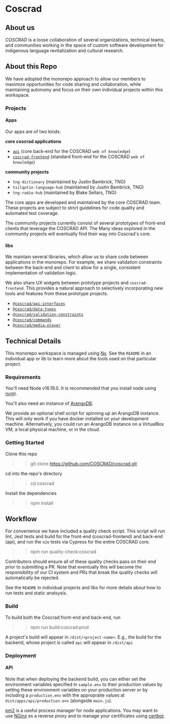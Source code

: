 # Coscrad

## About us

_COSCRAD_ is a loose collaboration of several organizations, technical teams, and communities working in the space of custom software development for indigenous language revitalization and cultural research.

<!-- TODO List member organizations \ projects -->

## About this Repo

We have adopted the monorepo approach to allow our members to maximize opportunities for code sharing and collaboration, while maintaining autonomy and focus on their own individual projects within this workspace.

### Projects

#### Apps

Our apps are of two kinds:

**core coscrad applications**

-   [`api`](./apps/api/README.md) (core back-end for the COSCRAD `web of knowledge`)
-   [`coscrad-frontend`](./apps/coscrad-frontend/README.md) (standard front-end for the COSCRAD `web of knowledge`)

**community projects**

-   `tng-dictionary` (maintained by Justin Bambrick, TNG)
-   `tsilqotin-language-hub` (maintained by Justin Bambrick, TNG)
-   `tng-radio-hub` (maintained by Blake Sellars, TNG)

The core apps are developed and maintained by the core COSCRAD team. These projects
are subject to strict guidelines for code quality and automated test coverage.

The community projects currently consist of several prototypes of front-end clients
that leverage the COSCRAD API. The Many ideas explored in the community projects
will eventually find their way into Coscrad's core.

#### libs

We maintain several libraries, which allow us to share code between applications in the monorepo.
For example, we share validation constraints between the back-end and client to allow
for a single, consistent implementation of validation logic.

We also share UX widgets
between prototype projects and `coscrad-frontend`. This provides a natural approach
to selectively incorporating new tools and features from these prototype projects.

-   [`@coscrad/api-interfaces`](./libs/api-interfaces/README.md)
-   [`@coscrad/data-types` ](./libs/data-types//README.md)
-   [`@coscrad/validation-constraints`](./libs/validation-constraints/README.md)
-   [`@coscrad/commands`](./libs/commands/README.md)
-   [`@coscrad/media-player` ](./libs/media-player/README.md)

## Technical Details

This monorepo workspace is managed using [Nx](https://nx.dev). See the `README` in an individual app or lib to learn more about the tools used on that particular project.

### Requirements

You'll need Node v16.19.0. It is recommended that you install node using [nvm](https://github.com/nvm-sh/nvm)).

You'll also need an instance of [ArangoDB](https://www.arangodb.com/).

We provide an optional shell script for spinning up an ArangoDB instance. This will only work if you have docker installed on your development machine. Alternatively, you could run an ArangoDB instance on a VirtualBox VM, a local physical machine, or in the cloud.

### Getting Started

Clone this repo

> > git clone https://github.com/COSCRAD/coscrad.git

cd into the repo's directory

> > cd coscrad

Install the dependencies

> > npm install

## Workflow

For convenience we have included a quality check script. This script will run lint, Jest tests and build for the front-end (coscrad-frontend) and back-end (api), and run the `e2e` tests via Cypress for the entire COSCRAD core.

> > npm run quality-check:coscrad

Contributors should ensure all of these quality checks pass on their end prior to submitting a PR. Note that eventually this will become the responsibility of our CI system and PRs that break the quality checks will automatically be rejected.

See the `README` in individual projects and libs for more details about how to run tests and static analsysis.

<!-- TODO Add License info \ choose open source license -->

### Build

To build both the Coscrad front-end and back-end, run

> > npm run build:coscrad:prod

A project's build will appear in `/dist/<project-name>`. E.g., the build for the
backend, whose project is called `api` will appear in `/dist/api`

### Deployment

#### API

Note that when deploying the backend build, you can either set the environment
variables specified in `sample.env` to their production values by setting these
environment variables on your production server or by including a `production.env`
with the appropraite values at `dist/apps/api/production.env` (alongside `main.js`).

<!-- TODO Replace this with more opinionated, detailed deployment suggestions -->

[pm2](https://www.npmjs.com/package/pm2) is a useful process manager for node
applications. You may want to use [NGinx](https://www.nginx.com/) as a reverse proxy and to manage your
certificates using [certbot](https://certbot.eff.org/).
